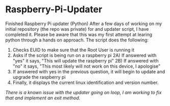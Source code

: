 # Raspberry-Pi-Updater
Finished Raspberry Pi updater (Python)
After a few days of working on my initial repository (the repo was private) for and updater script, I have completed it. Please be aware that this was my first attempt at learing python through a hands on approach. The script does the following:

1) Checks EUID to make sure that the Root User is running it
2) Asks if the script is being run on a raspberry pi
  2A) If answered with "yes" it says, "This will update the raspberry pi"
  2B) If answered with "no" it says, "This most likely will not work on this device, I apologise"
3) If answered with yes in the previous question, it will begin to update and upgrade the raspberry pi
4) Finally, it displays the current linux identification and version number.

*There is a known issue with the updater going on loop, I am working to fix that and implement an exit method.*
